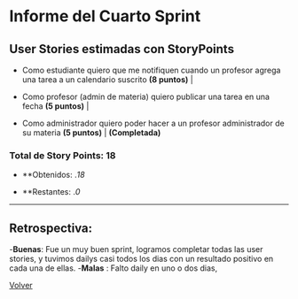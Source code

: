 # Informe del Cuarto Sprint

## User Stories estimadas con **StoryPoints**


- Como estudiante quiero que me notifiquen cuando un profesor agrega una tarea a un calendario suscrito **(8 puntos)** |

- Como profesor (admin de materia) quiero publicar una tarea en una fecha **(5 puntos)** |

- Como administrador quiero poder hacer a un profesor administrador de su materia **(5 puntos)** | **(Completada)**


### **Total de Story Points:  18**

  - **Obtenidos: .*18*

  - **Restantes: .*0*
---

## Retrospectiva:

  -**Buenas**: Fue un muy buen sprint, logramos completar todas las user stories, y tuvimos dailys casi todos los dias con un resultado positivo en cada una de ellas.
  -**Malas** : Falto daily en uno o dos dias,

[Volver](https://github.com/cassa10/UNQalendario)
